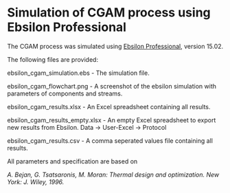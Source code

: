 # Simulation of CGAM process using Ebsilon Professional

The CGAM process was simulated using [Ebsilon Professional][], version 15.02.

The following files are provided: 

ebsilon_cgam_simulation.ebs - The simulation file.

ebsilon_cgam_flowchart.png - A screenshot of the ebsilon simulation with parameters of components and streams.

ebsilon_cgam_results.xlsx - An Excel spreadsheet containing all results.

ebsilon_cgam_results_empty.xlsx - An empty Excel spreadsheet to export new results from Ebsilon. Data -> User-Excel -> Protocol

ebsilon_cgam_results.csv - A comma seperated values file containing all results.

All parameters and specification are based on

*A. Bejan, G. Tsatsaronis, M. Moran: Thermal design and optimization. New York: J. Wiley, 1996.*

[Ebsilon Professional]: https://www.steag-systemtechnologies.com/en/products/ebsilon-professional
